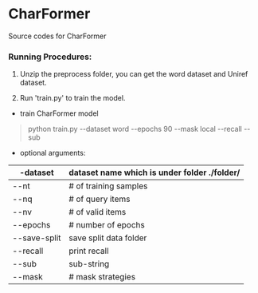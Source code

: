 # CharFormer

Source codes for CharFormer


### Running Procedures:

1. Unzip the preprocess folder, you can get the word dataset and Uniref dataset.

2. Run 'train.py' to train the model.

- train CharFormer model

> python train.py --dataset word --epochs 90 --mask local --recall --sub

- optional arguments:

| -dataset | dataset name which is under folder ./folder/  |
|---|---|
| --nt  | # of training samples  |
| --nq  | # of query items |
| --nv  | # of valid items  |
| --epochs  | # number of epochs  |
| --save-split  | save split data folder  |
| --recall  | print recall  |
| --sub  | sub-string  |
| --mask | # mask strategies  |